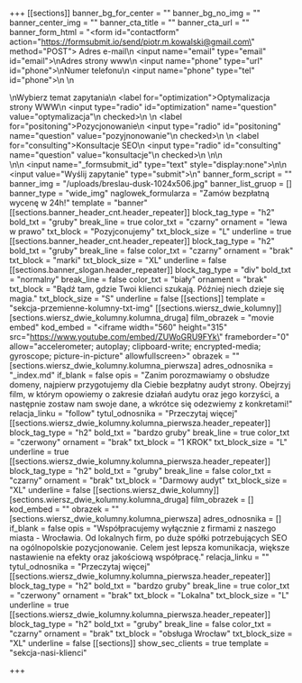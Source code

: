 +++
[[sections]]
banner_bg_for_center = ""
banner_bg_no_img = ""
banner_center_img = ""
banner_cta_title = ""
banner_cta_url = ""
banner_form_html = "<form id=\"contactform\" action=\"https://formsubmit.io/send/piotr.m.kowalski@gmail.com\" method=\"POST\"><label> Adres e-mail\n <input name=\"email\" type=\"email\" id=\"email\"></label>\n<label>Adres strony www\n    <input name=\"phone\" type=\"url\" id=\"phone\"></label>\n<label>Numer telefonu\n    <input name=\"phone\" type=\"tel\" id=\"phone\"></label>\n   \n   <div>\nWybierz temat zapytania\n <label for=\"optimization\">Optymalizacja strony WWW\n  <input type=\"radio\" id=\"optimization\" name=\"question\" value=\"optymalizacja\"\n         checked>\n </label>\n <label for=\"positoning\">Pozycjonowanie\n  <input type=\"radio\" id=\"positoning\" name=\"question\" value=\"pozyjnonowanie\"\n         checked>\n </label>\n <label for=\"consulting\">Konsultacje SEO\n  <input type=\"radio\" id=\"consulting\" name=\"question\" value=\"konsultacje\"\n         checked>\n </label>\n\n</div>\n\n    <input name=\"_formsubmit_id\" type=\"text\" style=\"display:none\">\n\n    <input value=\"Wyślij zapytanie\" type=\"submit\">\n</form>"
banner_form_script = ""
banner_img = "/uploads/breslau-dusk-1024x506.jpg"
banner_list_gruop = []
banner_type = "wide_img"
naglowek_formularza = "Zamów bezpłatną wycenę w 24h!"
template = "banner"
[[sections.banner_header_cnt.header_repeater]]
block_tag_type = "h2"
bold_txt = "gruby"
break_line = true
color_txt = "czarny"
ornament = "lewa w prawo"
txt_block = "Pozyjconujemy"
txt_block_size = "L"
underline = true
[[sections.banner_header_cnt.header_repeater]]
block_tag_type = "h2"
bold_txt = "gruby"
break_line = false
color_txt = "czarny"
ornament = "brak"
txt_block = "marki"
txt_block_size = "XL"
underline = false
[[sections.banner_slogan.header_repeater]]
block_tag_type = "div"
bold_txt = "normalny"
break_line = false
color_txt = "biały"
ornament = "brak"
txt_block = "Bądź tam, gdzie Twoi klienci szukają. Później niech dzieje się magia."
txt_block_size = "S"
underline = false
[[sections]]
template = "sekcja-przemienne-kolumny-txt-img"
[[sections.wiersz_dwie_kolumny]]
[sections.wiersz_dwie_kolumny.kolumna_druga]
film_obrazek = "movie embed"
kod_embed = "<iframe width=\"560\" height=\"315\" src=\"https://www.youtube.com/embed/ZUWoGRU9FYk\" frameborder=\"0\" allow=\"accelerometer; autoplay; clipboard-write; encrypted-media; gyroscope; picture-in-picture\" allowfullscreen></iframe>"
obrazek = ""
[sections.wiersz_dwie_kolumny.kolumna_pierwsza]
adres_odnosnika = "_index.md"
if_blank = false
opis = "Zanim porozmawiamy o obsłudze domeny, najpierw przygotujemy dla Ciebie bezpłatny audyt strony. Obejrzyj film, w którym opowiemy o zakresie działań audytu oraz jego korzyści, a następnie zostaw nam swoje dane, a wkrótce się odezwiemy z konkretami!"
relacja_linku = "follow"
tytul_odnosnika = "Przeczytaj więcej"
[[sections.wiersz_dwie_kolumny.kolumna_pierwsza.header_repeater]]
block_tag_type = "h2"
bold_txt = "bardzo gruby"
break_line = true
color_txt = "czerwony"
ornament = "brak"
txt_block = "1 KROK"
txt_block_size = "L"
underline = true
[[sections.wiersz_dwie_kolumny.kolumna_pierwsza.header_repeater]]
block_tag_type = "h2"
bold_txt = "gruby"
break_line = false
color_txt = "czarny"
ornament = "brak"
txt_block = "Darmowy audyt"
txt_block_size = "XL"
underline = false
[[sections.wiersz_dwie_kolumny]]
[sections.wiersz_dwie_kolumny.kolumna_druga]
film_obrazek = []
kod_embed = ""
obrazek = ""
[sections.wiersz_dwie_kolumny.kolumna_pierwsza]
adres_odnosnika = []
if_blank = false
opis = "Współpracujemy wyłącznie z firmami z naszego miasta - Wrocławia. Od lokalnych firm, po duże spółki potrzebujących SEO na ogólnopolskie pozycjonowanie. Celem jest lepsza komunikacja, większe nastawienie na efekty oraz jakościową współpracę."
relacja_linku = ""
tytul_odnosnika = "Przeczytaj więcej"
[[sections.wiersz_dwie_kolumny.kolumna_pierwsza.header_repeater]]
block_tag_type = "h2"
bold_txt = "bardzo gruby"
break_line = true
color_txt = "czerwony"
ornament = "brak"
txt_block = "Lokalna"
txt_block_size = "L"
underline = true
[[sections.wiersz_dwie_kolumny.kolumna_pierwsza.header_repeater]]
block_tag_type = "h2"
bold_txt = "gruby"
break_line = false
color_txt = "czarny"
ornament = "brak"
txt_block = "obsługa Wrocław"
txt_block_size = "XL"
underline = false
[[sections]]
show_sec_clients = true
template = "sekcja-nasi-klienci"

+++
